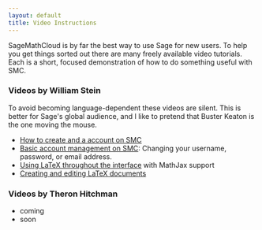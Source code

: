 ```yaml
---
layout: default
title: Video Instructions
---
```


SageMathCloud is by far the best way to use Sage for new users. To help you get things
sorted out there are many freely available video tutorials. Each is a short, focused
demonstration of how to do something useful with SMC.

### Videos by William Stein

To avoid becoming language-dependent these videos are silent. This is better for Sage's
global audience, and I like to pretend that Buster Keaton is the one moving the mouse.

* [How to create and a account on SMC](https://www.youtube.com/watch?v=eadnL5hDg9M)
* [Basic account management on SMC](https://www.youtube.com/watch?v=A9zltIsU2cM):
  Changing your username, password, or email address.
* [Using LaTeX throughout the interface](https://www.youtube.com/embed/IaachWg4IEQ)  with MathJax support
* [Creating and editing LaTeX documents](https://www.youtube.com/embed/cXhnX3UtizI)


### Videos by Theron Hitchman

* coming
* soon
